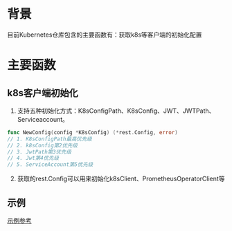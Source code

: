 # 背景
目前Kubernetes仓库包含的主要函数有：获取k8s等客户端的初始化配置

# 主要函数
## k8s客户端初始化
1. 支持五种初始化方式：K8sConfigPath、K8sConfig、JWT、JWTPath、Serviceaccount。
```go
func NewConfig(config *K8sConfig) (*rest.Config, error)
// 1. K8sConfigPath最高优先级
// 2. k8sConfig第2优先级
// 3. JwtPath第3优先级
// 4. Jwt第4优先级
// 5. ServiceAccount第5优先级
```

2. 获取的rest.Config可以用来初始化k8sClient、PrometheusOperatorClient等

## 示例
[示例参考](https://console.cloud.baidu-int.com/devops/icode/repos/baidu/det-drd/det-go-sdk/tree/master:example/k8s_example)

